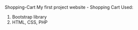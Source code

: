 Shopping-Cart
My first project website - Shopping Cart Used:

1. Bootstrap library
2. HTML, CSS, PHP
